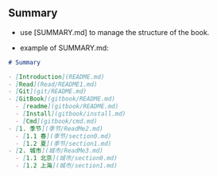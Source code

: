 ## Summary

- use [SUMMARY.md] to manage the structure of the book.

- example of SUMMARY.md:

```markdown
# Summary

- [Introduction](README.md)
- [Read](Read/README1.md)
- [Git](git/README.md)
- [GitBook](gitbook/README.md)
  - [readme](gitbook/README.md)
  - [Install](gitbook/install.md)
  - [Cmd](gitbook/cmd.md)
- [1. 季节](季节/ReadMe2.md)
  - [1.1 春](季节/section0.md)
  - [1.2 夏](季节/section1.md)
- [2. 城市](城市/ReadMe3.md)
  - [1.1 北京](城市/section0.md)
  - [1.2 上海](城市/section1.md)
```
